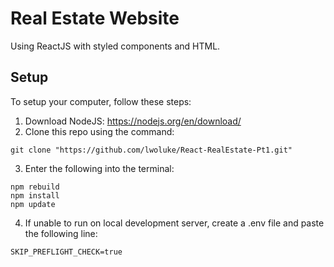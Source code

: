 # Real Estate Website
Using ReactJS with styled components and HTML.
## Setup
To setup your computer, follow these steps:

1) Download NodeJS: https://nodejs.org/en/download/
2) Clone this repo using the command:
```
git clone "https://github.com/lwoluke/React-RealEstate-Pt1.git"
```
3) Enter the following into the terminal:
```
npm rebuild
npm install
npm update
```
4) If unable to run on local development server, create a .env file and paste the following line:
```
SKIP_PREFLIGHT_CHECK=true
```
